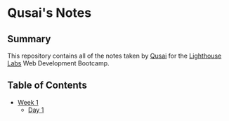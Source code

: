 # Qusai's Notes
## Summary 

This repository contains all of the notes taken by [Qusai](https://github.com/qsaleh) for the [Lighthouse Labs](https://www.lighthouselabs.ca/) Web Development Bootcamp.

## Table of Contents
* [Week 1](/Week_1)
  * [Day 1](/Week_1/Day_1)